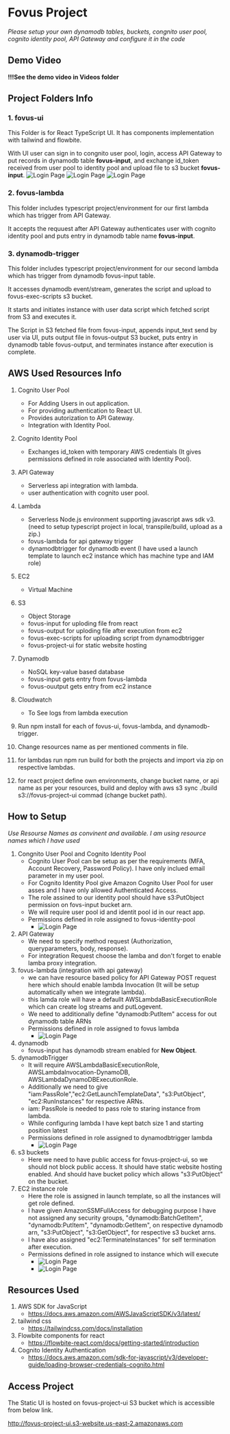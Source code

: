 # Fovus Project

*Please setup your own dynamodb tables, buckets, congnito user pool, cognito identity pool, API Gateway and configure it in the code*

## Demo Video
**!!!See the demo video in Videos folder**

## Project Folders Info

### 1. fovus-ui

This Folder is for React TypeScript UI. It has components implementation with tailwind and flowbite.

With UI user can sign in to congnito user pool, login, access API Gateway to put records in dynamodb table **fovus-input**, and exchange id_token received from user pool to identity pool and upload file to s3 bucket **fovus-input**.
![Login Page](/images/ui/login.jpg)
![Login Page](/images/ui/signup.jpg)
![Login Page](/images/ui/upload.jpg)


### 2. fovus-lambda

This folder includes typescript project/environment for our first lambda which has trigger from API Gateway.

It accepts the requuest after API Gateway authenticates user with cognito identity pool and puts entry in dynamodb table name **fovus-input**.

### 3. dynamodb-trigger

This folder includes typescript project/environment for our second lambda which has trigger from dynamodb fovus-input table.

It accesses dynamodb event/stream, generates the script and upload to fovus-exec-scripts s3 bucket.

It starts and initiates instance with user data script which fetched script from S3 and executes it.

The Script in S3 fetched file from fovus-input, appends input_text send by user via UI, puts output file in fovus-output S3 bucket, puts entry in dynamodb table fovus-output, and terminates instance after execution is complete. 


## AWS Used Resources Info
1. Cognito User Pool
    - For Adding Users in out application.
    - For providing authentication to React UI.
    - Provides autorization to API Gateway.
    - Integration with Identity Pool.
2. Cognito Identity Pool
    - Exchanges id_token with temporary AWS credentials (It gives permissions defined in role associated with Identity Pool).
3. API Gateway
    - Serverless api integration with lambda.
    - user authentication with cognito user pool.
4. Lambda
    - Serverless Node.js environment supporting javascript aws sdk v3. (need to setup typescript project in local, transpile/build, upload as a zip.)
    - fovus-lambda for api gateway trigger
    - dynamodbtrigger for dynamodb event (I have used a launch template to launch ec2 instance which has machine type and IAM role) 
5. EC2
    - Virtual Machine

6. S3
    - Object Storage
    - fovus-input for uploding file from react
    - fovus-output for uploding file after execution from ec2
    - fovus-exec-scripts for uploading script from dynamodbtrigger
    - fovus-project-ui for static website hosting
7. Dynamodb
    - NoSQL key-value based database
    - fovus-input gets entry from fovus-lambda
    - fovus-ouutput gets entry from ec2 instance
8. Cloudwatch
    - To See logs from lambda execution
9. Run npm install for each of fovus-ui, fovus-lambda, and dynamodb-trigger.

10. Change resources name as per mentioned comments in file.

11. for lambdas run npm run build for both the projects and import via zip on respective lambdas.

12. for react project define own environments, change bucket name, or api name as per your resources, build and deploy with aws s3 sync ./build s3://fovus-project-ui commad (change bucket path).

## How to Setup
*Use Resourse Names as convinent and available. I am using resource names which I have used*


1. Congnito User Pool and Cognito Identity Pool
    - Cognito User Pool can be setup as per the requirements (MFA, Account Recovery, Password Policy). I have only inclued email parameter in my user pool.
    - For Cognito Identity Pool give Amazon Cognito User Pool for user asses and I have only allowed Authenticated Access.
    - The role assined to our identity pool should have s3:PutObject permission on fovs-input bucket arn.
    - We will require user pool id and identit pool id in our react app.
    - Permissions defined in role assigned to fovus-identity-pool
        - ![Login Page](/images/permissions/fovus-identity-pool-role.jpg)
2. API Gateway
    - We need to specify method request (Authorization, queryparameters, body, response).
    - For integration Request choose the lamba and don't forget to enable lamba proxy integration.
3. fovus-lambda (integration with api gateway)
    - we can have resource based policy for API Gateway POST request here which should enable lambda Invocation (It will be setup automatically when we integrate lambda).
    -  this lamda role will have a defaullt AWSLambdaBasicExecutionRole which can create log streams and putLogevent.
    - We need to additionally define "dynamodb:PutItem" access for out dynamodb table ARNs
    - Permissions defined in role assigned to fovus lambda
        - ![Login Page](/images/permissions/fovus-lambda.jpg) 
4. dynamodb
    - fovus-input has dynamodb stream enabled for **New Object**.
5. dynamodbTrigger
    - It will require AWSLambdaBasicExecutionRole, AWSLambdaInvocation-DynamoDB, AWSLambdaDynamoDBExecutionRole.
    - Additionally we need to give "iam:PassRole","ec2:GetLaunchTemplateData", "s3:PutObject", "ec2:RunInstances" for respective ARNs.
    - iam: PassRole is needed to pass role to staring instance from lambda.
    - While configuring lambda I have kept batch size 1 and starting position latest 
    - Permissions defined in role assigned to dynamodbtrigger lambda
        - ![Login Page](/images/permissions/dynamodbtrigger_lmbda.jpg) 
6. s3 buckets
    - Here we need to have public access for fovus-project-ui, so we should not block public access. It should have static website hosting enabled. And should have bucket policy which allows "s3:PutObject" on the bucket.
7. EC2 instance role
    - Here the role is assigned in launch template, so all the instances will get role defined.
    - I have given AmazonSSMFullAccess for debugging purpose I have not assigned any security groups, "dynamodb:BatchGetItem",
                "dynamodb:PutItem",
                "dynamodb:GetItem", on respective dynamodb arn, "s3:PutObject",
                "s3:GetObject", for respective s3 bucket arns.
    - I have also assigned "ec2:TerminateInstances" for self termination after execution.
    - Permissions defined in role assigned to instance which will execute
        - ![Login Page](/images/permissions/fovus-user-1.jpg)
        - ![Login Page](/images/permissions/fovus-user-2.jpg) 

## Resources Used
 1. AWS SDK for JavaScript
    - https://docs.aws.amazon.com/AWSJavaScriptSDK/v3/latest/
 2. tailwind css
    - https://tailwindcss.com/docs/installation
3. Flowbite components for react
    - https://flowbite-react.com/docs/getting-started/introduction
4. Cognito Identity Authentication
    - https://docs.aws.amazon.com/sdk-for-javascript/v3/developer-guide/loading-browser-credentials-cognito.html
## Access Project
The Static UI is hosted on fovus-project-ui S3 bucket which is accessible from below link.

http://fovus-project-ui.s3-website.us-east-2.amazonaws.com